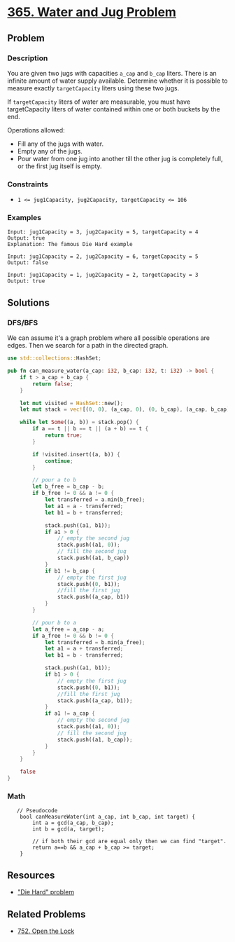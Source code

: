 # [365. Water and Jug Problem](https://leetcode.com/problems/water-and-jug-problem/)

## Problem

### Description

You are given two jugs with capacities `a_cap` and `b_cap` liters. There is an
infinite amount of water supply available. Determine whether it is possible to
measure exactly `targetCapacity` liters using these two jugs.

If `targetCapacity` liters of water are measurable, you must have targetCapacity
liters of water contained within one or both buckets by the end.

Operations allowed:

* Fill any of the jugs with water.
* Empty any of the jugs.
* Pour water from one jug into another till the other jug is completely full, or
  the first jug itself is empty.

### Constraints

* `1 <= jug1Capacity, jug2Capacity, targetCapacity <= 106`

### Examples

```text
Input: jug1Capacity = 3, jug2Capacity = 5, targetCapacity = 4
Output: true
Explanation: The famous Die Hard example 
```

```text
Input: jug1Capacity = 2, jug2Capacity = 6, targetCapacity = 5
Output: false
```

```text
Input: jug1Capacity = 1, jug2Capacity = 2, targetCapacity = 3
Output: true
```

## Solutions

### DFS/BFS

We can assume it's a graph problem where all possible operations are edges. Then
we search for a path in the directed graph.

```rust
use std::collections::HashSet;

pub fn can_measure_water(a_cap: i32, b_cap: i32, t: i32) -> bool {
    if t > a_cap + b_cap {
        return false;
    }

    let mut visited = HashSet::new();
    let mut stack = vec![(0, 0), (a_cap, 0), (0, b_cap), (a_cap, b_cap)];

    while let Some((a, b)) = stack.pop() {
        if a == t || b == t || (a + b) == t {
            return true;
        }

        if !visited.insert((a, b)) {
            continue;
        }

        // pour a to b
        let b_free = b_cap - b;
        if b_free != 0 && a != 0 {
            let transferred = a.min(b_free);
            let a1 = a - transferred;
            let b1 = b + transferred;

            stack.push((a1, b1));
            if a1 > 0 {
                // empty the second jug
                stack.push((a1, 0));
                // fill the second jug
                stack.push((a1, b_cap))
            }
            if b1 != b_cap {
                // empty the first jug
                stack.push((0, b1));
                //fill the first jug
                stack.push((a_cap, b1))
            }
        }

        // pour b to a
        let a_free = a_cap - a;
        if a_free != 0 && b != 0 {
            let transferred = b.min(a_free);
            let a1 = a + transferred;
            let b1 = b - transferred;

            stack.push((a1, b1));
            if b1 > 0 {
                // empty the first jug
                stack.push((0, b1));
                //fill the first jug
                stack.push((a_cap, b1));
            }
            if a1 != a_cap {
                // empty the second jug
                stack.push((a1, 0));
                // fill the second jug
                stack.push((a1, b_cap));
            }
        }
    }

    false
}
```

### Math

```text
   // Pseudocode
    bool canMeasureWater(int a_cap, int b_cap, int target) {
        int a = gcd(a_cap, b_cap);
        int b = gcd(a, target);
		
		// if both their gcd are equal only then we can find "target".
        return a==b && a_cap + b_cap >= target;
    }
```

## Resources

* ["Die Hard" problem](https://www.math.tamu.edu/~dallen/hollywood/diehard/diehard.htm)

## Related Problems

* [752. Open the Lock](/leetcode/700%20-%20799/752%20-%20Open%20the%20Lock.md)